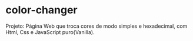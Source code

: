 # color-changer
 Projeto: Página Web que troca cores de modo simples e hexadecimal, com Html, Css e JavaScript puro(Vanilla).
 
